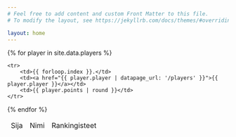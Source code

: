 ```yaml
---
# Feel free to add content and custom Front Matter to this file.
# To modify the layout, see https://jekyllrb.com/docs/themes/#overriding-theme-defaults

layout: home
---
```


<table>
<thead>
    <td>Sija</td>
    <td>Nimi</td>
    <td>Rankingisteet</td>
</thead>
{% for player in site.data.players %}

    <tr>
        <td>{{ forloop.index }}.</td>
        <td><a href="{{ player.player | datapage_url: '/players' }}">{{ player.player }}</a></td>
        <td>{{ player.points | round }}</td>
    </tr>

{% endfor %}
</table>